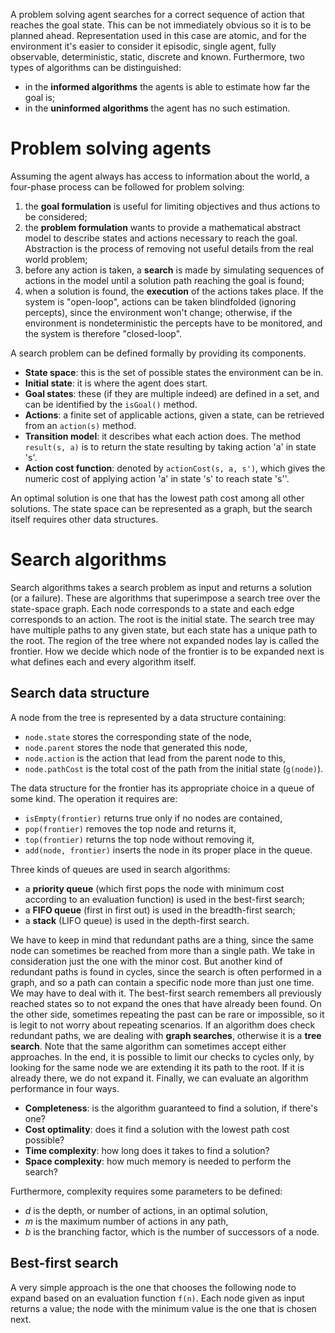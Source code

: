 A problem solving agent searches for a correct sequence of action that reaches the goal state. This can be not immediately obvious so it is to be planned ahead. Representation used in this case are atomic, and for the environment it's easier to consider it episodic, single agent, fully observable, deterministic, static, discrete and known.
Furthermore, two types of algorithms can be distinguished:
- in the **informed algorithms** the agents is able to estimate how far the goal is;
- in the **uninformed algorithms** the agent has no such estimation.
# Problem solving agents
Assuming the agent always has access to information about the world, a four-phase process can be followed for problem solving:
1. the **goal formulation** is useful for limiting objectives and thus actions to be considered;
2. the **problem formulation** wants to provide a mathematical abstract model to describe states and actions necessary to reach the goal. Abstraction is the process of removing not useful details from the real world problem;
3. before any action is taken, a **search** is made by simulating sequences of actions in the model until a solution path reaching the goal is found;
4. when a solution is found, the **execution** of the actions takes place. If the system is "open-loop", actions can be taken blindfolded (ignoring percepts), since the environment won't change; otherwise, if the environment is nondeterministic the percepts have to be monitored, and the system is therefore "closed-loop".

A search problem can be defined formally by providing its components.
- **State space**: this is the set of possible states the environment can be in.
- **Initial state**: it is where the agent does start.
- **Goal states**: these (if they are multiple indeed) are defined in a set, and can be identified by the `isGoal()` method.
- **Actions**: a finite set of applicable actions, given a state, can be retrieved from an `action(s)` method.
- **Transition model**: it describes what each action does. The method `result(s, a)` is to return the state resulting by taking action 'a' in state 's'.
- **Action cost function**: denoted by `actionCost(s, a, s')`, which gives the numeric cost of applying action 'a' in state 's' to reach state 's''.

An optimal solution is one that has the lowest path cost among all other solutions.
The state space can be represented as a graph, but the search itself requires other data structures.
# Search algorithms
Search algorithms takes a search problem as input and returns a solution (or a failure). These are algorithms that superimpose a search tree over the state-space graph.
Each node corresponds to a state and each edge corresponds to an action. The root is the initial state.
The search tree may have multiple paths to any given state, but each state has a unique path to the root.
The region of the tree where not expanded nodes lay is called the frontier.
How we decide which node of the frontier is to be expanded next is what defines each and every algorithm itself.
## Search data structure
A node from the tree is represented by a data structure containing:
- `node.state` stores the corresponding state of the node,
- `node.parent` stores the node that generated this node,
- `node.action` is the action that lead from the parent node to this,
- `node.pathCost` is the total cost of the path from the initial state (`g(node)`).

The data structure for the frontier has its appropriate choice in a queue of some kind. The operation it requires are:
- `isEmpty(frontier)` returns true only if no nodes are contained,
- `pop(frontier)` removes the top node and returns it,
- `top(frontier)` returns the top node without removing it,
- `add(node, frontier)` inserts the node in its proper place in the queue.

Three kinds of queues are used in search algorithms:
- a **priority queue** (which first pops the node with minimum cost according to an evaluation function) is used in the best-first search;
- a **FIFO queue** (first in first out) is used in the breadth-first search;
- a **stack** (LIFO queue) is used in the depth-first search.

We have to keep in mind that redundant paths are a thing, since the same node can sometimes be reached from more than a single path. We take in consideration just the one with the minor cost.
But another kind of redundant paths is found in cycles, since the search is often performed in a graph, and so a path can contain a specific node more than just one time. We may have to deal with it.
The best-first search remembers all previously reached states so to not expand the ones that have already been found.
On the other side, sometimes repeating the past can be rare or impossible, so it is legit to not worry about repeating scenarios.
If an algorithm does check redundant paths, we are dealing with **graph searches**, otherwise it is a **tree search**.
Note that the same algorithm can sometimes accept either approaches.
In the end, it is possible to limit our checks to cycles only, by looking for the same node we are extending it its path to the root. If it is already there, we do not expand it.
Finally, we can evaluate an algorithm performance in four ways.
- **Completeness**: is the algorithm guaranteed to find a solution, if there's one?
- **Cost optimality**: does it find a solution with the lowest path cost possible?
- **Time complexity**: how long does it takes to find a solution?
- **Space complexity**: how much memory is needed to perform the search?

Furthermore, complexity requires some parameters to be defined:
- *d* is the depth, or number of actions, in an optimal solution,
- *m* is the maximum number of actions in any path,
- *b* is the branching factor, which is the number of successors of a node.
## Best-first search
A very simple approach is the one that chooses the following node to expand based on an evaluation function `f(n)`.
Each node given as input returns a value; the node with the minimum value is the one that is chosen next.